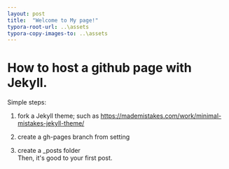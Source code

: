 ```yaml
---
layout: post
title:  "Welcome to My page!"
typora-root-url: ..\assets
typora-copy-images-to: ..\assets
---
```


# How to host a github page with Jekyll.
Simple steps: 
1. fork a Jekyll theme; such as https://mademistakes.com/work/minimal-mistakes-jekyll-theme/  
2. create a gh-pages branch from setting  




3. create a _posts folder  
Then, it's good to your first post.  

